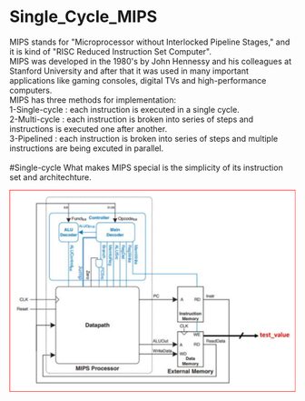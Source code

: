 # Single_Cycle_MIPS
MIPS stands for "Microprocessor without Interlocked Pipeline Stages," and it is kind of "RISC Reduced Instruction Set Computer".<br />
MIPS was developed in the 1980's by John Hennessy and his colleagues at Stanford University and after that it was used in many important applications like gaming consoles, digital TVs and high-performance computers.<br />
MIPS has three methods for implementation:<br />
1-Single-cycle : each instruction is executed in a single cycle.<br />
2-Multi-cycle : each instruction is broken into series of steps and instructions is executed one after another. <br />
3-Pipelined : each instruction is broken into series of steps and multiple instructions are being excuted in parallel.<br />
<br />
#Single-cycle
What makes MIPS special is the simplicity of its instruction set and architechture.<br />


<img src="RTL_view/Top_view_MIPS.png" width="900">
